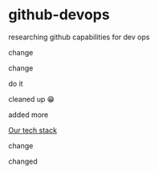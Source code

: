 
# github-devops

researching github capabilities for dev ops

change

change

do it

cleaned up 😁

added more

[Our tech stack](https://stackshare.io/github-features/auto)

change

changed

<!-- delay this one -->
<!-- changes -->

<!-- changes -->

<!-- changes -->
